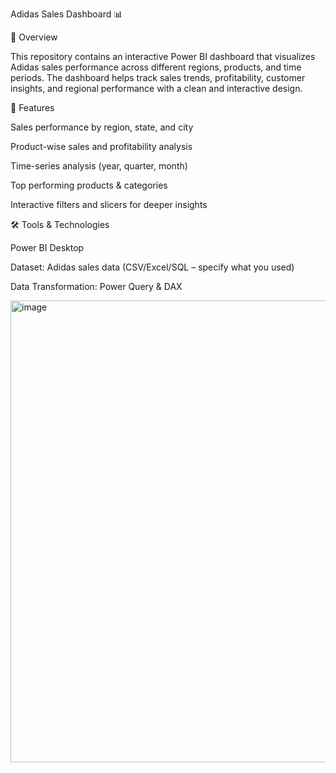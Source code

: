 Adidas Sales Dashboard 📊

📌 Overview

This repository contains an interactive Power BI dashboard that visualizes Adidas sales performance across different regions, products, and time periods.
The dashboard helps track sales trends, profitability, customer insights, and regional performance with a clean and interactive design.

🚀 Features

Sales performance by region, state, and city

Product-wise sales and profitability analysis

Time-series analysis (year, quarter, month)

Top performing products & categories

Interactive filters and slicers for deeper insights

🛠️ Tools & Technologies

Power BI Desktop

Dataset: Adidas sales data (CSV/Excel/SQL – specify what you used)

Data Transformation: Power Query & DAX

<img width="1386" height="739" alt="image" src="https://github.com/user-attachments/assets/2a807b1f-e9d8-4711-b958-20d031afd3ed" />
